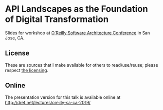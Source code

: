 # API Landscapes as the Foundation of Digital Transformation

Slides for workshop at [O'Reilly Software Architecture Conference](https://conferences.oreilly.com/software-architecture/sa-ca) in San Jose, CA.


## License

These are sources that I make available for others to read/use/reuse; please respect [the licensing](../LICENSE).


## Online

The presentation version for this talk is available online at http://dret.net/lectures/oreilly-sa-ca-2019/
